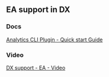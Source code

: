 ## EA  support in DX

### Docs
<a target="_blank" href="https://analytics-sfdx-df18.herokuapp.com/">Analytics CLI Plugin - Quick start Guide</a> 

### Video
<a target="_blank" href="ea-dx-video.html">DX support - EA -  Video</a> 





